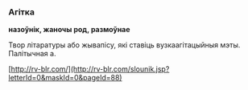 ### Агітка
**назоўнік, жаночы род, размоўнае**

Твор літаратуры або жывапісу, які ставіць вузкаагітацыйныя мэты. Палітычная а.

<a rel="author">[http://rv-blr.com/](http://rv-blr.com/slounik.jsp?letterId=0&maskId=0&pageId=88)</a>
